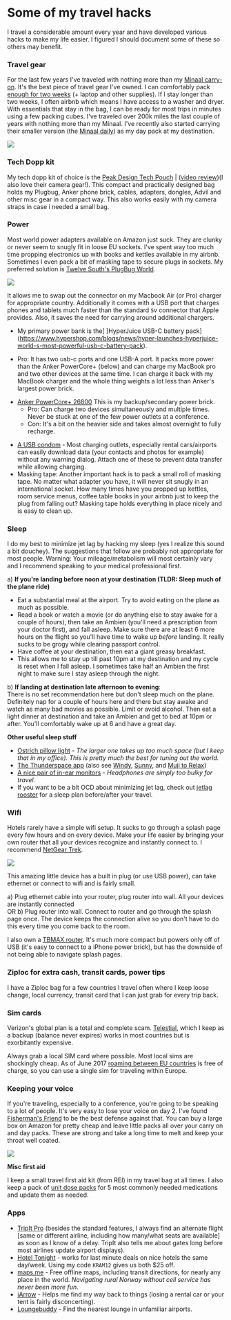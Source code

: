 
# Some of my travel hacks

I travel a considerable amount every year and have developed various hacks to make my life easier. I figured I should document some of these so others may benefit.

### Travel gear
For the last few years I've traveled with nothing more than my [Minaal  carry-on](http://www.minaal.com/products/minaal-carry-on-bag). It's the best piece of travel gear I've owned. I can comfortably pack [enough for two weeks](https://www.youtube.com/watch?v=m3J3nnRrsa8) (+ laptop and other supplies). If I stay longer than two weeks, I often airbnb which means I have access to a washer and dryer. With essentials that stay in the bag, I can be ready for most trips in minutes using a few packing cubes. I've traveled over 200k miles the last couple of years with nothing more than my Minaal. I've recently also started carrying their smaller version (the [Minaal daily](https://www.minaal.com/collections/your-future-gear/products/daily-bag)) as my day pack at my destination.

![](https://i.imgur.com/Q5KLkDL.jpg)

### Tech Dopp kit
My tech dopp kit of choice is the [Peak Design Tech Pouch](https://www.peakdesign.com/products/tech-pouch/) | ([video review](https://www.youtube.com/watch?v=TfF18w4qe_E))(I also love their camera gear!). This compact and practically designed bag holds my Plugbug, Anker phone brick, cables, adapters, dongles, Advil and other misc gear in a compact way. This also works easily with my camera straps in case i needed a small bag.

### __Power__  
Most world power adapters available on Amazon just suck. They are clunky or never seem to snugly fit in loose EU sockets. I've spent way too much time propping electronics up with books and kettles available in my airbnb. Sometimes I even pack a bit of masking tape to secure plugs in sockets. My preferred solution is [Twelve South's PlugBug World](https://www.twelvesouth.com/product/plugbug-world). 



![](http://i.imgur.com/QdDbP8u.jpg)

It allows me to swap out the connector on my Macbook Air (or Pro) charger for appropriate country. Additionally it comes with a USB port that charges phones and tablets much faster than the standard `5`v connector that Apple provides. Also, it saves the need for carrying around additional chargers.


* My primary power bank is the[ ]HyperJuice USB-C battery pack](https://www.hypershop.com/blogs/news/hyper-launches-hyperjuice-world-s-most-powerful-usb-c-battery-pack). 
 - Pro: It has two usb-c ports and one USB-A port. It packs more power than the Anker PowerCore+ (below) and can charge my MacBook pro and two other devices at the same time. I can charge it back with my MacBook charger and the whole thing weights a lot less than Anker's largest power brick.

* [Anker PowerCore+ 26800](https://www.amazon.com/gp/product/B01K6TA748/)
This is my backup/secondary power brick.
    - Pro: Can charge two devices simultaneously and multiple times. Never be stuck at one of the few power outlets at a conference.
    - Con: It's a bit on the heavier side and takes almost overnight to fully recharge.
- [A USB condom](http://www.amazon.com/PortaPow-Charge-Block-Adaptor-SmartCharge/dp/B00T0DW3F8) - Most charging outlets, especially rental cars/airports can easily download data (your contacts and photos for example) without any warning dialog. Attach one of these to prevent data transfer while allowing charging.
- Masking tape: Another important hack is to pack a small roll of masking tape. No matter what adapter you have, it will never sit snugly in an international socket. How many times have you propped up kettles, room service menus, coffee table books in your airbnb just to keep the plug from falling out? Masking tape holds everything in place nicely and is easy to clean up.

### __Sleep__  
I do my best to minimize jet lag by hacking my sleep (yes I realize this sound a bit douchey). The suggestions that follow are probably not appropriate for most people. Warning: Your mileage/metabolism will most certainly vary and I recommend speaking to your medical professional first. 

a) **If you're landing before noon at your destination (TLDR: Sleep much of the plane ride)**  
- Eat a substantial meal at the airport. Try to avoid eating on the plane as much as possible.  
- Read a book or watch a movie (or do anything else to stay awake for a couple of hours), then take an Ambien (you'll need a prescription from your doctor first), and fall asleep. Make sure there are at least 6 more hours on the flight so you'll have time to wake up _before_ landing. It really sucks to be grogy while clearing passport control.
- Have coffee at your destination, then eat a giant greasy breakfast.  
- This allows me to stay up till past 10pm at my destination and my cycle is reset when I fall asleep. I sometimes take half an Ambien the first night to make sure I stay asleep through the night. 

b) **If landing at destination late afternoon to evening**:  
There is no set recommendation here but don't sleep much on the plane. Definitely nap for a couple of hours here and there but stay awake and watch as many bad movies as possible. Limit or avoid alcohol. Then eat a light dinner at destination and take an Ambien and get to bed at 10pm or after. You'll comfortably wake up at 6 and have a great day.

**Other useful sleep stuff**

* [Ostrich pillow light](http://www.ostrichpillow.com/ostrich-pillow-light/) - _The larger one takes up too much space (but I keep that in my office). This is pretty much the best for tuning out the world._
* [The Thunderspace app](http://thunderspace.me/) (also see [Windy](http://windy.fm/), [Sunny](http://getsunnyapp.com/), and [Muji to Relax](https://itunes.apple.com/us/app/muji-to-relax/id893570078?mt=8))
* [A nice pair of in-ear monitors](https://www.earphonesolutions.com/westone-um-pro-10-earphones.html) - _Headphones are simply too bulky for travel._
* If you want to be a bit OCD about minimizing jet lag, check out [jetlag rooster](http://www.jetlagrooster.com/) for a sleep plan before/after your travel.


### __Wifi__  

Hotels rarely have a simple wifi setup. It sucks to go through a splash page every few hours and on every device. Make your life easier by bringing your own router that all your devices recognize and instantly connect to. 
I recommend [NetGear Trek](http://www.amazon.com/gp/product/B00HQ883T4). 


![](http://core0.staticworld.net/images/article/2014/05/netgear_trek-100266044-large.png)

This amazing little device has a built in plug (or use USB power), can take ethernet or connect to wifi and is fairly small.

a) Plug ethernet cable into your router, plug router into wall. All your devices are instantly connected  
OR
b) Plug router into wall. Connect to router and go through the splash page once. The device keeps the connection alive so you don't have to do this every time you come back to the room.


I also own a [TBMAX router](http://www.amazon.com/gp/product/B00PNJRDT4). It's much more compact but powers only off of USB (it's easy to connect to a iPhone power brick), but has the downside of not being able to navigate splash pages.

### Ziploc for extra cash, transit cards, power tips

I have a Ziploc bag for a few countries I travel often where I keep loose change, local currency, transit card that I can just grab for every trip back. 

### Sim cards

Verizon's global plan is a total and complete scam. [Telestial](http://www.telestial.com/), which I keep as a backup (balance never expires) works in most countries but is exorbitantly expensive. 

Always grab a local SIM card where possible. Most local sims are shockingly cheap. As of June 2017 [roaming between EU countries](https://techcrunch.com/2017/06/15/europe-mostly-ends-mobile-roaming-fees-from-today/) is free of charge, so you can use a single sim for traveling within Europe.

### __Keeping your voice__  

If you're traveling, especially to a conference, you're going to be speaking to a lot of people. It's very easy to lose your voice on day 2. I've found [Fisherman's Friend](http://www.amazon.com/gp/product/B000UD4YSQ) to be the best defense against that. You can buy a large box on Amazon for pretty cheap and leave little packs all over your carry on and day packs. These are strong and take a long time to melt and keep your throat well coated.

![](https://i.imgur.com/42Vrxp4.png)

**Misc first aid**

I keep a small travel first aid kit (from REI) in my travel bag at all times. I also keep a pack of [unit dose packs](https://www.amazon.com/gp/product/B0093PBOI0/ref=oh_aui_detailpage_o02_s00?ie=UTF8&psc=1) for 5 most commonly needed medications and update them as needed. 


### Apps

* [TripIt Pro](https://www.tripit.com/pro) (besides the standard features, I always find an alternate flight [same or different airline, including how many/what seats are available] as soon as I know of a delay. TripIt also tells me about gates long before most airlines update airport displays).
* [Hotel Tonight](https://www.hoteltonight.com/) - works for last minute deals on nice hotels the same day/week. Using my code `KRAM12` gives us both $25 off. 
* [maps.me](http://maps.me/en/home) - Free offline maps, including transit directions, for nearly any place in the world. _Navigating rural Norway without cell service has never been more fun._
* [iArrow](http://iarw.me/) - Helps me find my way back to things (losing a rental car or your tent is fairly disconcerting).
* [Loungebuddy](http://www.loungebuddy.com/) - Find the nearest lounge in unfamiliar airports.

